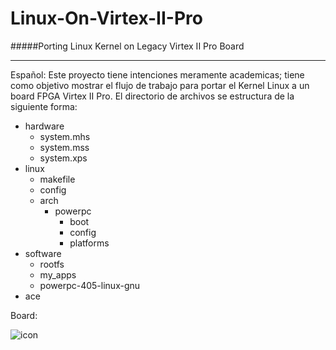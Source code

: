 Linux-On-Virtex-II-Pro
======================

#####Porting Linux Kernel on Legacy Virtex II Pro Board

*******************************************************

Español: Este proyecto tiene intenciones meramente academicas; tiene como objetivo mostrar el flujo de trabajo para portar el Kernel Linux a un board FPGA Virtex II Pro. El directorio de archivos se estructura de la siguiente forma: 

* hardware
  * system.mhs
  * system.mss
  * system.xps
* linux
  * makefile
  * config
  * arch
    * powerpc
      * boot
      * config
      * platforms
* software
  * rootfs
  * my_apps
  * powerpc-405-linux-gnu
* ace 

Board: 
  
  
![icon](http://rawski.zpt.tele.pw.edu.pl/pl/files/XUPV2P.gif)
